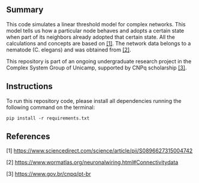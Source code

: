 ## Summary
This code simulates a linear threshold model for complex networks. This model tells us how a particular node behaves and adopts a certain state when part of its neighbors already adopted that certain state. All the calculations and concepts are based on [[1]](https://www.sciencedirect.com/science/article/pii/S0896627315004742). The network data belongs to a nematode (C. elegans) and was obtained from [[2]](https://www.wormatlas.org/neuronalwiring.html#Connectivitydata).

This repository is part of an ongoing undergraduate research project in the Complex System Group of Unicamp, supported by CNPq scholarship [[3]](https://www.gov.br/cnpq/pt-br).

## Instructions
To run this repository code, please install all dependencies running the following command on the terminal:

`pip install -r requirements.txt`

## References

[1] https://www.sciencedirect.com/science/article/pii/S0896627315004742

[2] https://www.wormatlas.org/neuronalwiring.html#Connectivitydata

[3] https://www.gov.br/cnpq/pt-br
